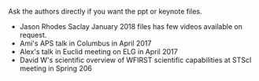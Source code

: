 Ask the authors directly if you want the ppt or keynote files.
* Jason Rhodes Saclay January 2018 files has few videos available on request.
* Ami's APS talk in Columbus in April 2017
* Alex's talk in Euclid meeting on ELG in April 2017
* David W's scientific overview of WFIRST scientific capabilities at STScI meeting in Spring 206
